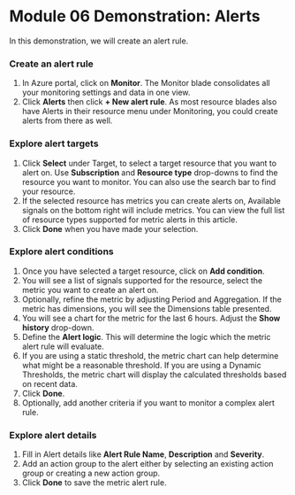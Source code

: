 # Module 06 Demonstration: Alerts 

In this demonstration, we will create an alert rule.

### Create an alert rule 

1. In Azure portal, click on **Monitor**. The Monitor blade consolidates all your monitoring settings and data in one view.
2. Click **Alerts** then click **+ New alert rule**. As most resource blades also have Alerts in their resource menu under Monitoring, you could create alerts from there as well.

### Explore alert targets 

1. Click **Select** under Target, to select a target resource that you want to alert on. Use **Subscription** and **Resource type** drop-downs to find the resource you want to monitor. You can also use the search bar to find your resource.
2. If the selected resource has metrics you can create alerts on, Available signals on the bottom right will include metrics. You can view the full list of resource types supported for metric alerts in this article.
3. Click **Done** when you have made your selection.

### Explore alert conditions 

1. Once you have selected a target resource, click on **Add condition**.
2. You will see a list of signals supported for the resource, select the metric you want to create an alert on.
3. Optionally, refine the metric by adjusting Period and Aggregation. If the metric has dimensions, you will see the Dimensions table presented.
4. You will see a chart for the metric for the last 6 hours. Adjust the **Show history** drop-down.
5. Define the **Alert logic**. This will determine the logic which the metric alert rule will evaluate.
6. If you are using a static threshold, the metric chart can help determine what might be a reasonable threshold. If you are using a Dynamic Thresholds, the metric chart will display the calculated thresh­olds based on recent data.
7. Click **Done**.
8. Optionally, add another criteria if you want to monitor a complex alert rule.

### Explore alert details 

1. Fill in Alert details like **Alert Rule Name**, **Description** and **Severity**.
2. Add an action group to the alert either by selecting an existing action group or creating a new action group.
3. Click **Done** to save the metric alert rule.
